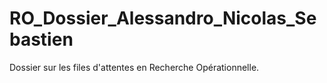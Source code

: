 # RO_Dossier_Alessandro_Nicolas_Sebastien
Dossier sur les files d'attentes en Recherche Opérationnelle. 
